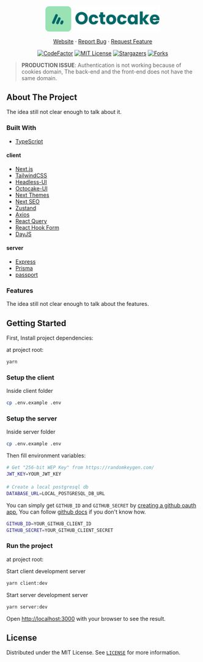 <p align="center">
  <a href="https://github.com/Octocake-Dev/octocake/">
    <img src="./client/public/desktop-logo.svg" alt="Octocake logo" width="300" />
  </a>
</p>

<div align="center">

<a href="https://octocake.netlify.app">Website</a>
·
<a href="https://github.com/Octocake-Dev/octocake/issues">Report Bug</a>
·
<a href="https://github.com/Octocake-Dev/octocake/issues">Request Feature</a>

</div>

<div align="center">

[![CodeFactor](https://www.codefactor.io/repository/github/octocake-dev/octocake/badge?style=for-the-badge)](https://www.codefactor.io/repository/github/octocake-dev/octocake)
[![MIT License](https://img.shields.io/github/license/Octocake-Dev/octocake?color=blue&style=for-the-badge)](https://github.com/Octocake-Dev/octocake/blob/main/LICENSE)
[![Stargazers](https://img.shields.io/github/stars/Octocake-Dev/octocake?style=for-the-badge)](https://github.com/Octocake-Dev/octocake/stargazers)
[![Forks](https://img.shields.io/github/forks/Octocake-Dev/octocake?style=for-the-badge)](https://github.com/Octocake-Dev/octocake/network/members)

</div>

> **PRODUCTION ISSUE**: Authentication is not working because of cookies domain, The back-end and the front-end does not have the same domain.

## About The Project

The idea still not clear enough to talk about it.

### Built With

- [TypeScript](https://www.typescriptlang.org/)

#### client

- [Next.js](https://nextjs.org/)
- [TailwindCSS](https://tailwindcss.com/)
- [Headless-UI](https://headlessui.dev/)
- [Octocake-UI](https://www.npmjs.com/package/octocake-ui)
- [Next Themes](https://github.com/pacocoursey/next-themes)
- [Next SEO](https://github.com/garmeeh/next-seo)
- [Zustand](https://github.com/pmndrs/zustand)
- [Axios](https://github.com/axios/axios)
- [React Query](https://react-query.tanstack.com/)
- [React Hook Form](http://react-hook-form.com/)
- [DayJS](https://day.js.org/)

#### server

- [Express](https://expressjs.com/)
- [Prisma](https://www.prisma.io/)
- [passport](https://www.passportjs.org/)

### Features

The idea still not clear enough to talk about the features.

## Getting Started

First, Install project dependencies:

at project root:

```bash
yarn
```

### Setup the client

Inside client folder

```bash
cp .env.example .env
```

### Setup the server

Inside server folder

```bash
cp .env.example .env
```

Then fill environment variables:

```bash
# Get "256-bit WEP Key" from https://randomkeygen.com/
JWT_KEY=YOUR_JWT_KEY

# Create a local postgresql db
DATABASE_URL=LOCAL_POSTGRESQL_DB_URL
```

You can simply get `GITHUB_ID` and `GITHUB_SECRET` by [creating a github oauth app](https://github.com/settings/applications/new), You can follow [github docs](https://docs.github.com/en/developers/apps/building-oauth-apps/creating-an-oauth-app) if you don't know how.

```bash
GITHUB_ID=YOUR_GITHUB_CLIENT_ID
GITHUB_SECRET=YOUR_GITHUB_CLIENT_SECRET
```

### Run the project

at project root:

Start client development server

```bash
yarn client:dev
```

Start server development server

```bash
yarn server:dev
```

Open [http://localhost:3000](http://localhost:3000) with your browser to see the result.

## License

Distributed under the MIT License. See [`LICENSE`](https://github.com/Octocake-Dev/octocake/blob/main/LICENSE) for more information.
